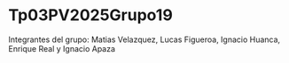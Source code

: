 # Tp03PV2025Grupo19
Integrantes del grupo:
Matias Velazquez,
Lucas Figueroa,
Ignacio Huanca,
Enrique Real y
Ignacio Apaza
